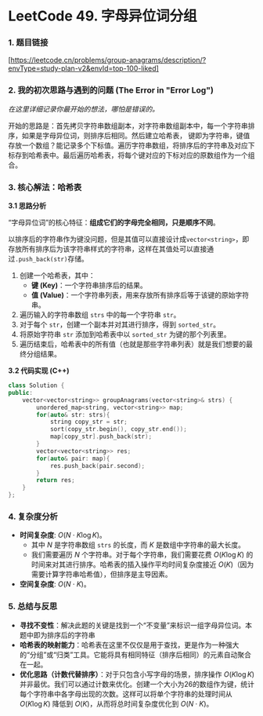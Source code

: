 # LeetCode 49. 字母异位词分组

### 1. 题目链接

[https://leetcode.cn/problems/group-anagrams/description/?envType=study-plan-v2&envId=top-100-liked]

### 2. 我的初次思路与遇到的问题 (The Error in "Error Log")

*在这里详细记录你最开始的想法，哪怕是错误的。*

开始的思路是：首先拷贝字符串数组副本，对字符串数组副本中，每一个字符串排序，如果是字母异位词，则排序后相同。然后建立哈希表， 键即为字符串，键值存放一个数组？能记录多个下标值。遍历字符串数组，将排序后的字符串及对应下标存到哈希表中。最后遍历哈希表，将每个键对应的下标对应的原数组作为一个组合。

### 3. 核心解法：哈希表

**3.1 思路分析**

“字母异位词”的核心特征：**组成它们的字母完全相同，只是顺序不同**。

以排序后的字符串作为键没问题，但是其值可以直接设计成`vector<string>`，即存放所有排序后为该字符串样式的字符串，这样在其值处可以直接通过`.push_back(str)`存储。

1.  创建一个哈希表，其中：
    *   **键 (Key)**：一个字符串排序后的结果。
    *   **值 (Value)**：一个字符串列表，用来存放所有排序后等于该键的原始字符串。
2.  遍历输入的字符串数组 `strs` 中的每一个字符串 `str`。
3.  对于每个 `str`，创建一个副本并对其进行排序，得到 `sorted_str`。
4.  将原始字符串 `str` 添加到哈希表中以 `sorted_str` 为键的那个列表里。
5.  遍历结束后，哈希表中的所有值（也就是那些字符串列表）就是我们想要的最终分组结果。

**3.2 代码实现 (C++)**

```c++
class Solution {
public:
    vector<vector<string>> groupAnagrams(vector<string>& strs) {
        unordered_map<string, vector<string>> map;
        for(auto& str: strs){
            string copy_str = str;
            sort(copy_str.begin(), copy_str.end());
            map[copy_str].push_back(str);
        }
        vector<vector<string>> res;
        for(auto& pair: map){
            res.push_back(pair.second);
        }
        return res;
    }
};
```

### 4. 复杂度分析

- **时间复杂度**: $O(N \cdot K \log K)$。
  - 其中 $N$ 是字符串数组 `strs` 的长度，而 $K$ 是数组中字符串的最大长度。
  - 我们需要遍历 $N$ 个字符串。对于每个字符串，我们需要花费 $O(K \log K)$ 的时间来对其进行排序。哈希表的插入操作平均时间复杂度接近 $O(K)$（因为需要计算字符串哈希值），但排序是主导因素。
- **空间复杂度**: $O(N \cdot K)$。

### 5. 总结与反思

- **寻找不变性**：解决此题的关键是找到一个“不变量”来标识一组字母异位词。本题中即为排序后的字符串
- **哈希表的映射能力**：哈希表在这里不仅仅是用于查找，更是作为一种强大的“分组”或“归类”工具。它能将具有相同特征（排序后相同）的元素自动聚合在一起。
- **优化思路（计数代替排序）**：对于只包含小写字母的场景，排序操作 $O(K \log K)$ 并非最优。我们可以通过计数来优化。创建一个大小为26的数组作为键，统计每个字符串中各字母出现的次数。这样可以将单个字符串的处理时间从 $O(K \log K)$ 降低到 $O(K)$，从而将总时间复杂度优化到 $O(N \cdot K)$。